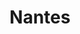 ---
title: Nantes
date: 
draft: false

# descripcion
description : Aro de plata pasante

materials: Plata 925

color: Plateado

dimensions: 1,3cm x 2,5cm

code: 01-20-0457

type: "Aros"

categories: []

# Images
# first image will be shown in the product page
images:
  # - image: "images/path_to_image"
  # La ubicacion de las imagenes es imagenes/Aros/Aros.Solo Plata/01-20-0457-nantes
  - image: "./images/aros/solo_plata/01-20-0457-corazones-colgantes-calados_a.JPG"
  - image: "./images/aros/solo_plata/01-20-0457-corazones-colgantes-calados_b.JPG"
---